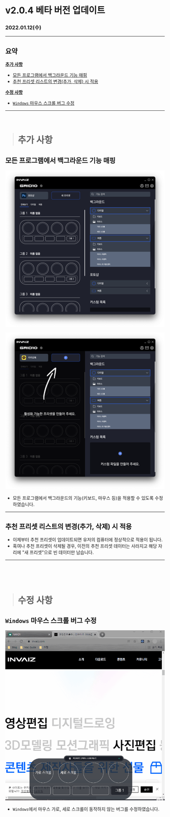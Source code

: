 # v2.0.4 베타 버전 업데이트

### 2022.01.12(수)

---

## 요약

**[추가 사항](#추가-사항)**

- [모든 프로그램에서 백그라운드 기능 매핑](#모든-프로그램에서-백그라운드-기능-매핑)
- [추천 프리셋 리스트의 변경(추가, 삭제) 시 적용](#추천-프리셋-리스트의-변경추가-삭제-시-적용)

**[수정 사항](#수정-사항)**

- [`Windows` 마우스 스크롤 버그 수정](#windows-마우스-스크롤-버그-수정)

---

<br />

> # 추가 사항

## 모든 프로그램에서 백그라운드 기능 매핑

![support_program_background](../assets/v2.0.4/support_program_background.png)

![add_program_background](../assets/v2.0.4/add_program_background.png)

- 모든 프로그램에서 백그라운드의 기능(키보드, 마우스 등)을 적용할 수 있도록 수정하였습니다.

---

## 추천 프리셋 리스트의 변경(추가, 삭제) 시 적용

- 이제부터 추천 프리셋이 업데이트되면 유저의 컴퓨터에 정상적으로 적용이 됩니다.
- 혹여나 추천 프리셋이 삭제될 경우, 이전의 추천 프리셋 데이터는 사라지고 해당 자리에 "새 프리셋"으로 빈 데이터만 남습니다.

---

<br />
<br />
<br />

> # 수정 사항

## `Windows` 마우스 스크롤 버그 수정

![windows_mouse_scroll](../assets/v2.0.4/windows_mouse_scroll.gif)

- `Windows`에서 마우스 가로, 세로 스크롤이 동작하지 않는 버그를 수정하였습니다.
